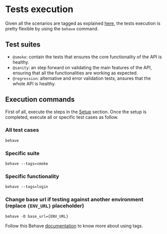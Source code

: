 # Tests execution

Given all the scenarios are tagged as explained [here](https://github.com/sebalanfranco/BackEndAutomationPython/blob/master/docs/QA.md#scenario-tagging), the tests execution is pretty flexible by using the `behave` command.

## Test suites

- `@smoke`: contain the tests that ensures the core functionality of the API is healthy.
- `@sanity`: an step forward on validating the main features of the API, ensuring that all the functionalities are working as expected.
- `@regression`: alternative and error validation tests, ansures that the whole API is healthy.

## Execution commands

First of all, execute the steps in the [Setup](Setup.md) section. Once the setup is completed, execute all or specific test cases as follow. 

### All test cases

``` 
behave
```

### Specific suite

``` 
behave --tags=smoke
```

### Specific functionality

``` 
behave --tags=login
```

### Change base url if testing against another environment (replace `{ENV_URL}` placeholder)
``` 
behave -D base_url={ENV_URL}
```

Follow this Behave [documentation](https://behave.readthedocs.io/en/latest/tag_expressions.html) to know more about using tags.
